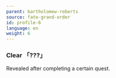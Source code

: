 ```yaml
---
parent: bartholomew-roberts
source: fate-grand-order
id: profile-6
language: en
weight: 6
---
```


### Clear 「???」

Revealed after completing a certain quest.
